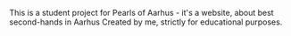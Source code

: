 This is a student project for Pearls of Aarhus - it's a website, about best second-hands in Aarhus Created by me, strictly for educational purposes.
